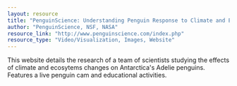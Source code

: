 ```yaml
---
layout: resource
title: "PenguinScience: Understanding Penguin Response to Climate and Ecosystem Change "
author: "PenguinScience, NSF, NASA"
resource_link: "http://www.penguinscience.com/index.php"
resource_type: "Video/Visualization, Images, Website"
---
```


This website details the research of a team of scientists studying  the effects of climate and ecosytems changes on Antarctica's Adelie penguins.  Features a live penguin cam and educational activities.
